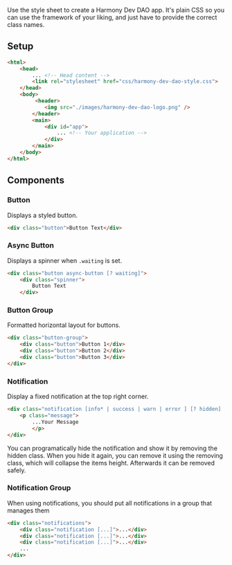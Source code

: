 Use the style sheet to create a Harmony Dev DAO app.
It's plain CSS so you can use the framework of your liking, and
just have to provide the correct class names.

## Setup

```HTML
<html>
    <head>
        ... <!-- Head content -->
        <link rel="stylesheet" href="css/harmony-dev-dao-style.css">
    </head>
    <body>
         <header>
            <img src="./images/harmony-dev-dao-logo.png" />
        </header>
        <main>
            <div id="app">
                ... <!-- Your application -->
            </div>
        </main>
    </body>
</html>
```

## Components

### Button
Displays a styled button.
```HTML
<div class="button">Button Text</div>
```
### Async Button
Displays a spinner when `.waiting` is set.

```html
<div class="button async-button [? waiting]">
    <div class="spinner">
        Button Text
    </div>
```

### Button Group
Formatted horizontal layout for buttons.
```HTML
<div class="button-group">
    <div class="button">Button 1</div>
    <div class="button">Button 2</div>
    <div class="button">Button 3</div>
</div>
```

### Notification
Display a fixed notification at the top right corner.

```HTML
<div class="notification [info* | success | warn | error ] [? hidden] [? removing]">
    <p class="message">
        ...Your Message
        </p>
</div>
```

You can programatically hide the notification and show it by removing the hidden class.
When you hide it again, you can remove it using the removing class, which will collapse the items height. Afterwards it can be removed safely.

### Notification Group
When using notifications, you should put all notifications in a group that manages them
```HTML
<div class="notifications">
    <div class="notification [...]">...</div>
    <div class="notification [...]">...</div>
    <div class="notification [...]">...</div>
    ...
</div>
```
